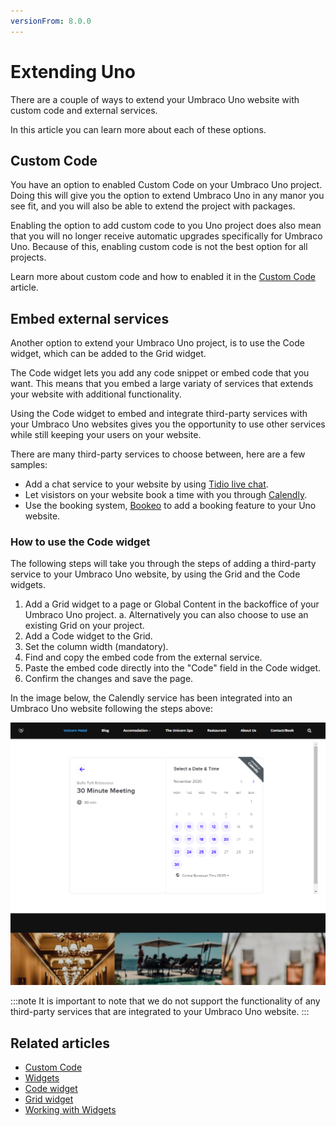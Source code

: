 ```yaml
---
versionFrom: 8.0.0
---
```


# Extending Uno

There are a couple of ways to extend your Umbraco Uno website with custom code and external services.

In this article you can learn more about each of these options.

## Custom Code

You have an option to enabled Custom Code on your Umbraco Uno project. Doing this will give you the option to extend Umbraco Uno in any manor you see fit, and you will also be able to extend the project with packages.

Enabling the option to add custom code to you Uno project does also mean that you will no longer receive automatic upgrades specifically for Umbraco Uno. Because of this, enabling custom code is not the best option for all projects.

Learn more about custom code and how to enabled it in the [Custom Code](../../Custom-Code) article.

## Embed external services

Another option to extend your Umbraco Uno project, is to use the Code widget, which can be added to the Grid widget.

The Code widget lets you add any code snippet or embed code that you want. This means that you embed a large variaty of services that extends your website with additional functionality.

Using the Code widget to embed and integrate third-party services with your Umbraco Uno websites gives you the opportunity to use other services while still keeping your users on your website.

There are many third-party services to choose between, here are a few samples:

* Add a chat service to your website by using [Tidio live chat](https://www.tidio.com/).
* Let visistors on your website book a time with you through [Calendly](https://calendly.com/).
* Use the booking system, [Bookeo](https://www.bookeo.com/) to add a booking feature to your Uno website.

### How to use the Code widget

The following steps will take you through the steps of adding a third-party service to your Umbraco Uno website, by using the Grid and the Code widgets.

1. Add a Grid widget to a page or Global Content in the backoffice of your Umbraco Uno project.
  a. Alternatively you can also choose to use an existing Grid on your project.
2. Add a Code widget to the Grid.
3. Set the column width (mandatory).
4. Find and copy the embed code from the external service.
5. Paste the embed code directly into the "Code" field in the Code widget.
6. Confirm the changes and save the page.

In the image below, the Calendly service has been integrated into an Umbraco Uno website following the steps above:

![Example of the Calendly service embedded on the default Umbraco Uno frontpage](images/embedded-calendly-service.png)

:::note
It is important to note that we do not support the functionality of any third-party services that are integrated to your Umbraco Uno website.
:::

## Related articles

* [Custom Code](../../Custom-Code)
* [Widgets](../../Widgets)
* [Code widget](../../Widgets/Grid/Code)
* [Grid widget](../../Widget/Grid)
* [Working with Widgets](../Working-with-widgets)
